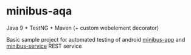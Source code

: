 # **minibus-aqa**

Java 9 + TestNG + Maven
(+ custom webelement decorator)

Basic sample project for automated testing of android [minibus-app](https://github.com/n3gbx/minibus-app) and [minibus-service](https://github.com/n3gbx/minibus-service) REST service
